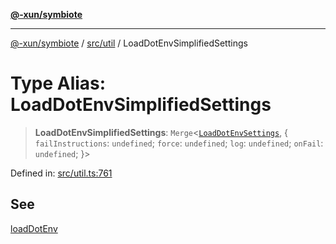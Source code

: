 [**@-xun/symbiote**](../../../README.md)

***

[@-xun/symbiote](../../../README.md) / [src/util](../README.md) / LoadDotEnvSimplifiedSettings

# Type Alias: LoadDotEnvSimplifiedSettings

> **LoadDotEnvSimplifiedSettings**: `Merge`\<[`LoadDotEnvSettings`](LoadDotEnvSettings.md), \{ `failInstructions`: `undefined`; `force`: `undefined`; `log`: `undefined`; `onFail`: `undefined`; \}\>

Defined in: [src/util.ts:761](https://github.com/Xunnamius/symbiote/blob/28acb7961df65f3e39ec6b549117698f529b083c/src/util.ts#L761)

## See

[loadDotEnv](../functions/loadDotEnv.md)

